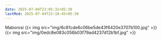 ```yaml
---
date: 2025-07-04T23:05:32+05:30
lastMod: 2025-07-04T23:10:45+05:30
---
```


Maborosi
{{< img src="img/6c81cde6c06be5de43f6420e3707b100.jpg" >}}
{{< img src="img/0edc8e083c056b03f79ad4237d12b1bf.jpg" >}}
